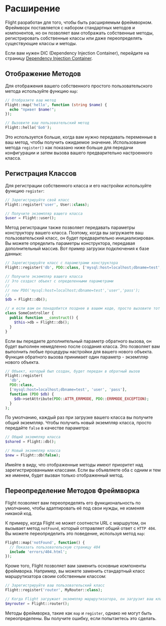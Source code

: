 # Расширение

Flight разработан для того, чтобы быть расширяемым фреймворком. Фреймворк поставляется с набором 
стандартных методов и компонентов, но он позволяет вам отображать собственные методы, регистрировать 
собственные классы или даже переопределять существующие классы и методы.

Если вам нужен DIC (Dependency Injection Container), перейдите на 
страницу [Dependency Injection Container](dependency-injection-container).

## Отображение Методов

Для отображения вашего собственного простого пользовательского метода используйте функцию `map`:

```php
// Отобразите ваш метод
Flight::map('hello', function (string $name) {
  echo "привет $name!";
});

// Вызовите ваш пользовательский метод
Flight::hello('Боб');
```

Это используется больше, когда вам нужно передавать переменные в ваш метод, чтобы получить ожидаемое 
значение. Использование метода `register()` как показано ниже больше для передачи конфигурации и 
затем вызова вашего предварительно настроенного класса.

## Регистрация Классов

Для регистрации собственного класса и его настройки используйте функцию `register`:

```php
// Зарегистрируйте свой класс
Flight::register('user', User::class);

// Получите экземпляр вашего класса
$user = Flight::user();
```

Метод регистрации также позволяет передавать параметры конструктору вашего класса. Поэтому, когда 
вы загружаете ваш пользовательский класс, он будет предварительно инициализирован. Вы можете 
определить параметры конструктора, передавая дополнительный массив. Вот пример загрузки 
подключения к базе данных:

```php
// Зарегистрируйте класс с параметрами конструктора
Flight::register('db', PDO::class, ['mysql:host=localhost;dbname=test', 'user', 'pass']);

// Получите экземпляр вашего класса
// Это создаст объект с определенными параметрами
//
// new PDO('mysql:host=localhost;dbname=test','user','pass');
//
$db = Flight::db();

// и если вам он понадобится позднее в вашем коде, просто вызовите тот же метод снова
class SomeController {
  public function __construct() {
	$this->db = Flight::db();
  }
}
```

Если вы передаете дополнительный параметр обратного вызова, он будет выполнен немедленно 
после создания класса. Это позволяет вам выполнить любые процедуры настройки для вашего 
нового объекта. Функция обратного вызова принимает один параметр - экземпляр нового объекта.

```php
// Объект, который был создан, будет передан в обратный вызов
Flight::register(
  'db',
  PDO::class,
  ['mysql:host=localhost;dbname=test', 'user', 'pass'],
  function (PDO $db) {
    $db->setAttribute(PDO::ATTR_ERRMODE, PDO::ERRMODE_EXCEPTION);
  }
);
```

По умолчанию, каждый раз при загрузке вашего класса вы получите общий экземпляр.
Чтобы получить новый экземпляр класса, просто передайте `false` в качестве параметра:

```php
// Общий экземпляр класса
$shared = Flight::db();

// Новый экземпляр класса
$new = Flight::db(false);
```

Имейте в виду, что отображенные методы имеют приоритет над зарегистрированными классами. 
Если вы объявляете оба с одним и тем же именем, будет вызван только отображенный метод.

## Переопределение Методов Фреймворка

Flight позволяет вам переопределять его функциональность по умолчанию, чтобы адаптировать 
её под свои нужды, не изменяя никакой код.

К примеру, когда Flight не может соотнести URL с маршрутом, он вызывает метод `notFound`, 
который отправляет общий ответ с `HTTP 404`. Вы можете переопределить это поведение, 
используя метод `map`:

```php
Flight::map('notFound', function() {
  // Показать пользовательскую страницу 404
  include 'errors/404.html';
});
```

Кроме того, Flight позволяет вам заменить основные компоненты фреймворка.
Например, вы можете заменить стандартный класс маршрутизатора своим собственным классом:

```php
// Зарегистрируйте ваш пользовательский класс
Flight::register('router', MyRouter::class);

// Когда Flight загружает экземпляр маршрутизатора, он загрузит ваш класс
$myrouter = Flight::router();
```

Методы фреймворка, такие как `map` и `register`, однако не могут быть переопределены. 
Вы получите ошибку, если попытаетесь это сделать.